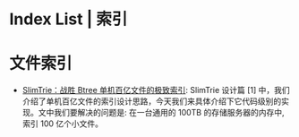# Index List | 索引

# 文件索引

- [SlimTrie：战胜 Btree 单机百亿文件的极致索引](https://mp.weixin.qq.com/s/QSnKJCtbZCbW0ymsvY8IFQ): SlimTrie 设计篇 [1] 中，我们介绍了单机百亿文件的索引设计思路，今天我们来具体介绍下它代码级别的实现。文中我们要解决的问题是: 在一台通用的 100TB 的存储服务器的内存中, 索引 100 亿个小文件。

